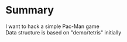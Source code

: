 # Summary
I want to hack a simple Pac-Man game  
Data structure is based on "demo/tetris" initially  
